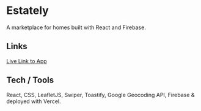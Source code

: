 # Estately

A marketplace for homes built with React and Firebase.

## Links
[Live Link to App](https://estately.vercel.app/) <br />  

## Tech / Tools
React, CSS, LeafletJS, Swiper, Toastify, Google Geocoding API, Firebase & deployed with Vercel.
